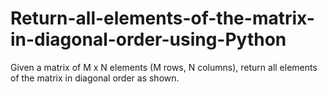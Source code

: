 # Return-all-elements-of-the-matrix-in-diagonal-order-using-Python
Given a matrix of M x N elements (M rows, N columns), return all elements of the matrix in diagonal order as shown.
